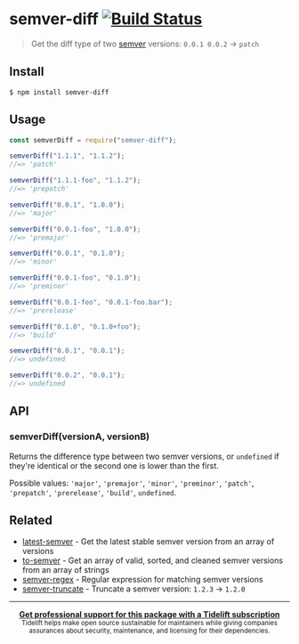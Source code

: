 # semver-diff [![Build Status](https://travis-ci.org/sindresorhus/semver-diff.svg?branch=master)](https://travis-ci.org/sindresorhus/semver-diff)

> Get the diff type of two [semver](https://github.com/npm/node-semver) versions: `0.0.1 0.0.2` → `patch`

## Install

```
$ npm install semver-diff
```

## Usage

```js
const semverDiff = require("semver-diff");

semverDiff("1.1.1", "1.1.2");
//=> 'patch'

semverDiff("1.1.1-foo", "1.1.2");
//=> 'prepatch'

semverDiff("0.0.1", "1.0.0");
//=> 'major'

semverDiff("0.0.1-foo", "1.0.0");
//=> 'premajor'

semverDiff("0.0.1", "0.1.0");
//=> 'minor'

semverDiff("0.0.1-foo", "0.1.0");
//=> 'preminor'

semverDiff("0.0.1-foo", "0.0.1-foo.bar");
//=> 'prerelease'

semverDiff("0.1.0", "0.1.0+foo");
//=> 'build'

semverDiff("0.0.1", "0.0.1");
//=> undefined

semverDiff("0.0.2", "0.0.1");
//=> undefined
```

## API

### semverDiff(versionA, versionB)

Returns the difference type between two semver versions, or `undefined` if they're identical or the second one is lower than the first.

Possible values: `'major'`, `'premajor'`, `'minor'`, `'preminor'`, `'patch'`, `'prepatch'`, `'prerelease'`, `'build'`, `undefined`.

## Related

- [latest-semver](https://github.com/sindresorhus/latest-semver) - Get the latest stable semver version from an array of versions
- [to-semver](https://github.com/sindresorhus/to-semver) - Get an array of valid, sorted, and cleaned semver versions from an array of strings
- [semver-regex](https://github.com/sindresorhus/semver-regex) - Regular expression for matching semver versions
- [semver-truncate](https://github.com/sindresorhus/semver-truncate) - Truncate a semver version: `1.2.3` → `1.2.0`

---

<div align="center">
	<b>
		<a href="https://tidelift.com/subscription/pkg/npm-semver-diff?utm_source=npm-semver-diff&utm_medium=referral&utm_campaign=readme">Get professional support for this package with a Tidelift subscription</a>
	</b>
	<br>
	<sub>
		Tidelift helps make open source sustainable for maintainers while giving companies<br>assurances about security, maintenance, and licensing for their dependencies.
	</sub>
</div>

